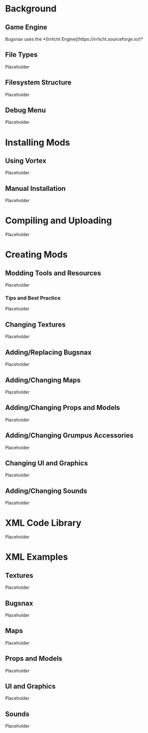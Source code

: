 <h1>Background</h1>
<h2>Game Engine</h2>
Bugsnax uses the *[Irrlicht Engine](https://irrlicht.sourceforge.io/)*

<h2>File Types</h2>
Placeholder

<h2>Filesystem Structure</h2>
Placeholder

<h2>Debug Menu</h2>
Placeholder

<h1>Installing Mods</h1>
<h2>Using Vortex</h2>
Placeholder

<h2>Manual Installation</h2>
Placeholder


<h1>Compiling and Uploading</h1>
Placeholder


<h1>Creating Mods</h1>
<h2>Modding Tools and Resources</h2>
<h3Tools</h3>
Placeholder

<h3>Tips and Best Practice</h3>
Placeholder

<h2>Changing Textures</h2>
Placeholder

<h2>Adding/Replacing Bugsnax</h2>
Placeholder

<h2>Adding/Changing Maps</h2>
Placeholder

<h2>Adding/Changing Props and Models</h2>
Placeholder

<h2>Adding/Changing Grumpus Accessories</h2>
Placeholder

<h2>Changing UI and Graphics</h2>
Placeholder

<h2>Adding/Changing Sounds</h2>
Placeholder


<h1>XML Code Library</h1>
Placeholder


<h1>XML Examples</h1>
<h2>Textures</h2>
Placeholder

<h2>Bugsnax</h2>
Placeholder

<h2>Maps</h2>
Placeholder

<h2>Props and Models</h2>
Placeholder

<h2>UI and Graphics</h2>
Placeholder

<h2>Sounds</h2>
Placeholder
